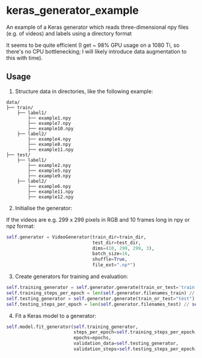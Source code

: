 # keras_generator_example

An example of a Keras generator which reads three-dimensional npy files (e.g. of videos) and labels using a directory format

It seems to be quite efficient (I get ~ 98% GPU usage on a 1080 Ti, so there's no CPU bottlenecking; I will likely introduce data augmentation to this with time).

## Usage

1) Structure data in directories, like the following example:

```
data/
├── train/
    ├── label1/
        ├── example1.npy
        ├── example7.npy
        ├── example10.npy
    ├── label2/
        ├── example4.npy
        ├── example8.npy
        ├── example11.npy
├── test/
    ├── label1/
        ├── example2.npy
        ├── example5.npy
        ├── example9.npy
    ├── label2/
        ├── example6.npy
        ├── example11.npy
        ├── example12.npy
```

2) Initialise the generator:

If the videos are e.g. 299 x 299 pixels in RGB and 10 frames long in npy or npz format:

```python
self.generator = VideoGenerator(train_dir=train_dir,
                                test_dir=test_dir,
                                dims=(10, 299, 299, 3),
                                batch_size=16,
                                shuffle=True,
                                file_ext=".np*")
```

3) Create generators for training and evaluation:

```python
self.training_generator = self.generator.generate(train_or_test='train')
self.training_steps_per_epoch = len(self.generator.filenames_train) // self.batch_size
self.testing_generator = self.generator.generate(train_or_test="test")
self.testing_steps_per_epoch = len(self.generator.filenames_test) // self.batch_size
```

4) Fit a Keras model to a generator:

```python
self.model.fit_generator(self.training_generator,
                         steps_per_epoch=self.training_steps_per_epoch,
                         epochs=epochs,
                         validation_data=self.testing_generator,
                         validation_steps=self.testing_steps_per_epoch)
```
